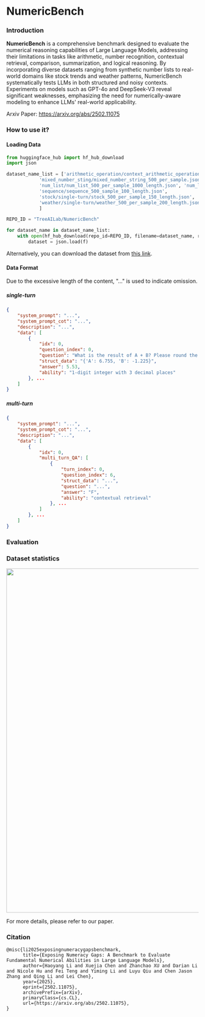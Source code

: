 # NumericBench

### Introduction

**NumericBench** is a comprehensive benchmark designed to evaluate the numerical reasoning capabilities of Large Language Models, addressing their limitations in tasks like arithmetic, number recognition, contextual retrieval, comparison, summarization, and logical reasoning. By incorporating diverse datasets ranging from synthetic number lists to real-world domains like stock trends and weather patterns, NumericBench systematically tests LLMs in both structured and noisy contexts. Experiments on models such as GPT-4o and DeepSeek-V3 reveal significant weaknesses, emphasizing the need for numerically-aware modeling to enhance LLMs' real-world applicability.

Arxiv Paper: https://arxiv.org/abs/2502.11075

### How to use it?

#### Loading Data

``` python
from huggingface_hub import hf_hub_download
import json

dataset_name_list = ['arithmetic_operation/context_arithmetic_operation.json', 'arithmetic_operation/arithmetic_operation.json',
            'mixed_number_sting/mixed_number_string_500_per_sample.json', 
            'num_list/num_list_500_per_sample_1000_length.json', 'num_list/num_list_500_per_sample_100_length.json', 
            'sequence/sequence_500_sample_100_length.json', 
            'stock/single-turn/stock_500_per_sample_150_length.json', 'stock/single-turn/stock_500_per_sample_300_length.json', 'stock/multi-turn/stock_multi_turn_100_per_sample_100_length.json',
            'weather/single-turn/weather_500_per_sample_200_length.json', 'weather/single-turn/weather_500_per_sample_400_length.json', 'weather/multi-turn/weather_multi_turn_100_per_sample_100_length.json'
            ]

REPO_ID = "TreeAILab/NumericBench"

for dataset_name in dataset_name_list:
    with open(hf_hub_download(repo_id=REPO_ID, filename=dataset_name, repo_type="dataset")) as f:
        dataset = json.load(f)
```

Alternatively, you can download the dataset from [this link](https://zenodo.org/records/14875784?token=eyJhbGciOiJIUzUxMiJ9.eyJpZCI6IjZhYjZlYzYwLWZkMTgtNGU1Ni1iM2I2LWUwNWVlMGIwZmYwZCIsImRhdGEiOnt9LCJyYW5kb20iOiIwNzQxNmU0NWY5ZDkxMzQ4ODVmYjdlZDgyOGJmNjVhYSJ9.m-_8Owb3TohJ76cGt2Mu4wrpsxMgC4E_aJG7Q07KHOTlKaxB4kipMY3eBZPaQEIkOv_iJEkRmlvZr23rLkTMBw).

#### Data Format

Due to the excessive length of the content, "..." is used to indicate omission.

##### single-turn

``` json
{
    "system_prompt": "...",
    "system_prompt_cot": "...",
    "description": "...",
    "data": [
        {
            "idx": 0,
            "question_index": 0,
            "question": "What is the result of A + B? Please round the answer to two decimal places. ",
            "struct_data": "{'A': 6.755, 'B': -1.225}",
            "answer": 5.53,
            "ability": "1-digit integer with 3 decimal places"
        }, ...
    ]
}
```

##### multi-turn

``` json
{
    "system_prompt": "...",
    "system_prompt_cot": "...",
    "description": "...",
    "data": [
        {
            "idx": 0,
            "multi_turn_QA": [
                {
                    "turn_index": 0,
                    "question_index": 6,
                    "struct_data": "...",
                    "question": "...",
                    "answer": "F",
                    "ability": "contextual retrieval"
                }, ...
            ]
        }, ...
    ]
}
```

### Evaluation

### Dataset statistics

<p align="center">
  <img src="./figure/data_statistics.png" width=900>
</p>

For more details, please refer to our paper.

### Citation

```
@misc{li2025exposingnumeracygapsbenchmark,
      title={Exposing Numeracy Gaps: A Benchmark to Evaluate Fundamental Numerical Abilities in Large Language Models}, 
      author={Haoyang Li and Xuejia Chen and Zhanchao XU and Darian Li and Nicole Hu and Fei Teng and Yiming Li and Luyu Qiu and Chen Jason Zhang and Qing Li and Lei Chen},
      year={2025},
      eprint={2502.11075},
      archivePrefix={arXiv},
      primaryClass={cs.CL},
      url={https://arxiv.org/abs/2502.11075}, 
}
```

